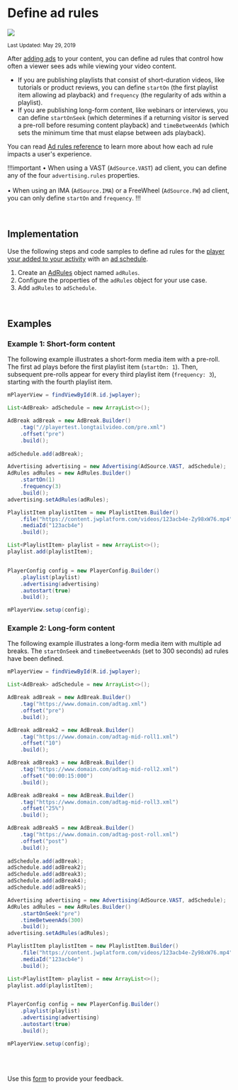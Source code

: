 # Define ad rules

<img src="https://img.shields.io/badge/SDK-Android%20v3-0AAC29.svg?logo=android">

<sup>Last Updated: May 29, 2019</sup>

After [adding ads](../monetize-your-content) to your content, you can define ad rules that control how often a viewer sees ads while viewing your video content. 

* If you are publishing playlists that consist of short-duration videos, like tutorials or product reviews, you can define `startOn` (the first playlist item allowing ad playback) and `frequency` (the regularity of ads within a playlist). 
* If you are publishing long-form content, like webinars or interviews, you can define `startOnSeek` (which determines if a returning visitor is served a pre-roll before resuming content playback) and `timeBetweenAds` (which sets the minimum time that must elapse between ads playback).

You can read [Ad rules reference](https://support.jwplayer.com/articles/ad-rules-reference) to learn more about how each ad rule impacts a user's experience.

!!!important
&bull; When using a VAST (`AdSource.VAST`) ad client, you can define any of the four `advertising.rules` properties.<br/><br/>&bull; When using an IMA (`AdSource.IMA`) or a FreeWheel (`AdSource.FW`) ad client, you can only define `startOn` and `frequency`.
!!!

<br/>

## Implementation

Use the following steps and code samples to define ad rules for the [player your added to your activity](../../getting-started/add-a-player-to-an-activity) with an [ad schedule](../monetize-your-content).

1. Create an <a href="https://developer.jwplayer.com/sdk/android/reference/index.html?com/longtailvideo/jwplayer/media/ads/AdRules.Builder.html" target="_blank">AdRules</a> object named `adRules`.
2. Configure the properties of the `adRules` object for your use case.
3. Add `adRules` to `adSchedule`.

<br/>

## Examples

### Example 1: Short-form content

The following example illustrates a short-form media item with a pre-roll. The first ad plays before the first playlist item (`startOn: 1`). Then, subsequent pre-rolls appear for every third playlist item (`frequency: 3`), starting with the fourth playlist item.

```java
mPlayerView = findViewById(R.id.jwplayer);

List<AdBreak> adSchedule = new ArrayList<>();

AdBreak adBreak = new AdBreak.Builder()
    .tag("//playertest.longtailvideo.com/pre.xml")
    .offset("pre")
    .build();
        
adSchedule.add(adBreak);

Advertising advertising = new Advertising(AdSource.VAST, adSchedule);
AdRules adRules = new AdRules.Builder()
    .startOn(1)
    .frequency(3)
    .build();
advertising.setAdRules(adRules);

PlaylistItem playlistItem = new PlaylistItem.Builder()
    .file("https://content.jwplatform.com/videos/123acb4e-Zy98xW76.mp4")
    .mediaId("123acb4e")
    .build();

List<PlaylistItem> playlist = new ArrayList<>();
playlist.add(playlistItem);


PlayerConfig config = new PlayerConfig.Builder()
    .playlist(playlist)
    .advertising(advertising)
    .autostart(true)
    .build();

mPlayerView.setup(config);
```

### Example 2: Long-form content

The following example illustrates a long-form media item with multiple ad breaks. The `startOnSeek` and `timeBeetweenAds` (set to 300 seconds) ad rules have been defined.

```java
mPlayerView = findViewById(R.id.jwplayer);

List<AdBreak> adSchedule = new ArrayList<>();

AdBreak adBreak = new AdBreak.Builder()
    .tag("https://www.domain.com/adtag.xml")
    .offset("pre")
    .build();

AdBreak adBreak2 = new AdBreak.Builder()
    .tag("https://www.domain.com/adtag-mid-roll1.xml")
    .offset("10")
    .build();

AdBreak adBreak3 = new AdBreak.Builder()
    .tag("https://www.domain.com/adtag-mid-roll2.xml")
    .offset("00:00:15:000")
    .build();

AdBreak adBreak4 = new AdBreak.Builder()
    .tag("https://www.domain.com/adtag-mid-roll3.xml")
    .offset("25%")
    .build();

AdBreak adBreak5 = new AdBreak.Builder()
    .tag("https://www.domain.com/adtag-post-roll.xml")
    .offset("post")
    .build();
        
adSchedule.add(adBreak);
adSchedule.add(adBreak2);
adSchedule.add(adBreak3);
adSchedule.add(adBreak4);
adSchedule.add(adBreak5);

Advertising advertising = new Advertising(AdSource.VAST, adSchedule);
AdRules adRules = new AdRules.Builder()
    .startOnSeek("pre")
    .timeBetweenAds(300)
    .build();
advertising.setAdRules(adRules);

PlaylistItem playlistItem = new PlaylistItem.Builder()
    .file("https://content.jwplatform.com/videos/123acb4e-Zy98xW76.mp4")
    .mediaId("123acb4e")
    .build();

List<PlaylistItem> playlist = new ArrayList<>();
playlist.add(playlistItem);


PlayerConfig config = new PlayerConfig.Builder()
    .playlist(playlist)
    .advertising(advertising)
    .autostart(true)
    .build();

mPlayerView.setup(config);
```

<br/><br/>
<div id="wufoo-mff60sc1xnn4cu">
Use this <a href="https://jwplayerdocs.wufoo.com/forms/mff60sc1xnn4cu">form</a> to provide your feedback.
</div>
<script type="text/javascript">var mff60sc1xnn4cu;(function(d, t) {
var s = d.createElement(t), options = {
'userName':'jwplayerdocs',
'formHash':'mff60sc1xnn4cu',
'autoResize':true,
'height':'288',
'async':true,
'host':'wufoo.com',
'header':'show',
'ssl':true,
'defaultValues': 'field118=' + location.pathname};
s.src = ('https:' == d.location.protocol ? 'https://' : 'http://') + 'www.wufoo.com/scripts/embed/form.js';
s.onload = s.onreadystatechange = function() {
var rs = this.readyState; if (rs) if (rs != 'complete') if (rs != 'loaded') return;
try { mff60sc1xnn4cu = new WufooForm();mff60sc1xnn4cu.initialize(options);mff60sc1xnn4cu.display(); } catch (e) {}};
var scr = d.getElementsByTagName(t)[0], par = scr.parentNode; par.insertBefore(s, scr);
})(document, 'script');</script>